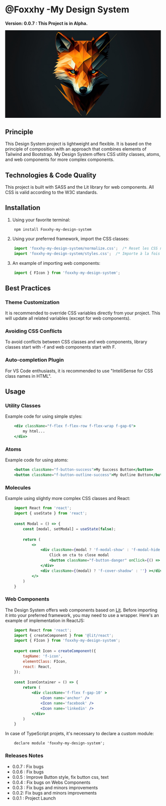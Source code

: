 #  @Foxxhy -My Design System
__Version: 0.0.7 : This Project is in Alpha.__

![image](doc/background.jpg)

## Principle

This Design System project is lightweight and flexible. It is based on the principle of composition with an approach that combines elements of Tailwind and Bootstrap. My Design System offers CSS utility classes, atoms, and web components for more complex components.

## Technologies & Code Quality

This project is built with SASS and the Lit library for web components. All CSS is valid according to the W3C standards.

## Installation

1) Using your favorite terminal:

```
    npm install Foxxhy-my-design-system
```

2) Using your preferred framework, import the CSS classes:
```jsx
    import 'foxxhy-my-design-system/normalize.css';  /* Reset les CSS natif */
    import 'foxxhy-my-design-system/styles.css';  /* Importe à la fois le thème et les classes CSS */
```

3) An example of importing web components:
```jsx
    import { FIcon } from 'foxxhy-my-design-system';
```

## Best Practices

### Theme Customization
It is recommended to override CSS variables directly from your project. This will update all related variables (except for web components).

### Avoiding CSS Conflicts
To avoid conflicts between CSS classes and web components, library classes start with -f and web components start with F.

### Auto-completion Plugin
For VS Code enthusiasts, it is recommended to use "IntelliSense for CSS class names in HTML".

## Usage

### Utility Classes

Example code for using simple styles:

```jsx
    <div className="f-flex f-flex-row f-flex-wrap f-gap-6">
        my html...
    </div>
```

### Atoms

Example code for using atoms:

```jsx
    <button className="f-button-success">My Success Button</button>
    <button className="f-button-outline-success">My Outline Button</button>
```

### Molecules

Example using slightly more complex CSS classes and React:

```jsx
    import React from 'react';
    import { useState } from 'react';

    const Modal = () => {
        const [modal, setModal] = useState(false);

        return (
            <>
                <div className={modal ? 'f-modal-show' : 'f-modal-hide'} >
                    Click on cta to close modal
                    <button className="f-button-danger" onClick={() => setModal(false)} >fermer</button>
                </div>
                <div className={(modal) ? 'f-cover-shadow' : ''} ></div>
            </>
        )
    }
```

### Web Components

The Design System offers web components based on [Lit](https://lit.dev/). Before importing it into your preferred framework, you may need to use a wrapper. Here's an example of implementation in ReactJS:

```jsx
    import React from 'react';
    import { createComponent } from '@lit/react';
    import { FIcon } from 'foxxhy-my-design-system';

    export const Icon = createComponent({
        tagName: 'f-icon',
        elementClass: FIcon,
        react: React,
    });

    const IconContainer = () => {
        return (
            <div className='f-flex f-gap-10' >
                <Icon name='anchor' />
                <Icon name='facebook' />
                <Icon name='linkedin' />
            </div>
        )
    }
```

In case of TypeScript projets, it's necessary to declare a custom module:

```tsx
    declare module 'foxxhy-my-design-system';
```

### Releases Notes
- 0.0.7 : Fix bugs
- 0.0.6 : Fix bugs
- 0.0.5 : Improve Button style, fix button css, text
- 0.0.4 : Fix bugs on Webs Components
- 0.0.3 : Fix bugs and minors improvements
- 0.0.2: Fix bugs and minors improvements
- 0.0.1 : Project Launch